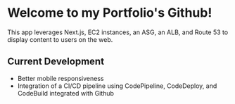 # Welcome to my Portfolio's Github!

This app leverages Next.js, EC2 instances, an ASG, an ALB, and Route 53 to display content to users on the web.

## Current Development
- Better mobile responsiveness
- Integration of a CI/CD pipeline using CodePipeline, CodeDeploy, and CodeBuild integrated with Github
